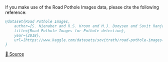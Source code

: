 If you make use of the Road Pothole Images data, please cite the following reference:

``` bibtex 
@dataset{Road Pothole Images,
	author={S. Nienaber and R.S. Kroon and M.J. Booysen and Sovit Ranjan Rath},
	title={Road Pothole Images for Pothole detection},
	year={2018},
	url={https://www.kaggle.com/datasets/sovitrath/road-pothole-images-for-pothole-detection}
}
```

[🔗 Source](https://www.kaggle.com/datasets/sovitrath/road-pothole-images-for-pothole-detection)